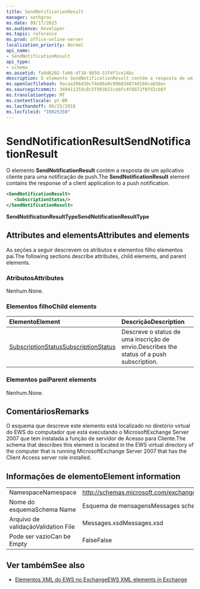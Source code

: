 ```yaml
---
title: SendNotificationResult
manager: sethgros
ms.date: 09/17/2015
ms.audience: Developer
ms.topic: reference
ms.prod: office-online-server
localization_priority: Normal
api_name:
- SendNotificationResult
api_type:
- schema
ms.assetid: fa9d6202-fa66-4f10-9858-53f4f1ce14bc
description: O elemento SendNotificationResult contém a resposta de um aplicativo cliente para uma notificação de push.
ms.openlocfilehash: 9acaa396430cf4e06a9c996834874d19dcab50ac
ms.sourcegitcommit: 34041125dc8c5f993b21cebfc4f8b72f0fd2cb6f
ms.translationtype: MT
ms.contentlocale: pt-BR
ms.lasthandoff: 06/25/2018
ms.locfileid: "19825350"
---
```

# <a name="sendnotificationresult"></a><span data-ttu-id="780a9-103">SendNotificationResult</span><span class="sxs-lookup"><span data-stu-id="780a9-103">SendNotificationResult</span></span>

<span data-ttu-id="780a9-104">O elemento **SendNotificationResult** contém a resposta de um aplicativo cliente para uma notificação de push.</span><span class="sxs-lookup"><span data-stu-id="780a9-104">The **SendNotificationResult** element contains the response of a client application to a push notification.</span></span> 
  
```xml
<SendNotificationResult>
   <SubscriptionStatus/>
</SendNotificationResult>
```

 <span data-ttu-id="780a9-105">**SendNotificationResultType**</span><span class="sxs-lookup"><span data-stu-id="780a9-105">**SendNotificationResultType**</span></span>
## <a name="attributes-and-elements"></a><span data-ttu-id="780a9-106">Attributes and elements</span><span class="sxs-lookup"><span data-stu-id="780a9-106">Attributes and elements</span></span>

<span data-ttu-id="780a9-107">As seções a seguir descrevem os atributos e elementos filho elementos pai.</span><span class="sxs-lookup"><span data-stu-id="780a9-107">The following sections describe attributes, child elements, and parent elements.</span></span>
  
### <a name="attributes"></a><span data-ttu-id="780a9-108">Atributos</span><span class="sxs-lookup"><span data-stu-id="780a9-108">Attributes</span></span>

<span data-ttu-id="780a9-109">Nenhum.</span><span class="sxs-lookup"><span data-stu-id="780a9-109">None.</span></span>
  
### <a name="child-elements"></a><span data-ttu-id="780a9-110">Elementos filho</span><span class="sxs-lookup"><span data-stu-id="780a9-110">Child elements</span></span>

|<span data-ttu-id="780a9-111">**Elemento**</span><span class="sxs-lookup"><span data-stu-id="780a9-111">**Element**</span></span>|<span data-ttu-id="780a9-112">**Descrição**</span><span class="sxs-lookup"><span data-stu-id="780a9-112">**Description**</span></span>|
|:-----|:-----|
|[<span data-ttu-id="780a9-113">SubscriptionStatus</span><span class="sxs-lookup"><span data-stu-id="780a9-113">SubscriptionStatus</span></span>](subscriptionstatus.md) <br/> |<span data-ttu-id="780a9-114">Descreve o status de uma inscrição de envio.</span><span class="sxs-lookup"><span data-stu-id="780a9-114">Describes the status of a push subscription.</span></span>  <br/> |
   
### <a name="parent-elements"></a><span data-ttu-id="780a9-115">Elementos pai</span><span class="sxs-lookup"><span data-stu-id="780a9-115">Parent elements</span></span>

<span data-ttu-id="780a9-116">Nenhum.</span><span class="sxs-lookup"><span data-stu-id="780a9-116">None.</span></span>
  
## <a name="remarks"></a><span data-ttu-id="780a9-117">Comentários</span><span class="sxs-lookup"><span data-stu-id="780a9-117">Remarks</span></span>

<span data-ttu-id="780a9-118">O esquema que descreve este elemento está localizado no diretório virtual do EWS do computador que está executando o MicrosoftExchange Server 2007 que tem instalada a função de servidor de Acesso para Cliente.</span><span class="sxs-lookup"><span data-stu-id="780a9-118">The schema that describes this element is located in the EWS virtual directory of the computer that is running MicrosoftExchange Server 2007 that has the Client Access server role installed.</span></span>
  
## <a name="element-information"></a><span data-ttu-id="780a9-119">Informações de elemento</span><span class="sxs-lookup"><span data-stu-id="780a9-119">Element information</span></span>

|||
|:-----|:-----|
|<span data-ttu-id="780a9-120">Namespace</span><span class="sxs-lookup"><span data-stu-id="780a9-120">Namespace</span></span>  <br/> |http://schemas.microsoft.com/exchange/services/2006/messages  <br/> |
|<span data-ttu-id="780a9-121">Nome do esquema</span><span class="sxs-lookup"><span data-stu-id="780a9-121">Schema Name</span></span>  <br/> |<span data-ttu-id="780a9-122">Esquema de mensagens</span><span class="sxs-lookup"><span data-stu-id="780a9-122">Messages schema</span></span>  <br/> |
|<span data-ttu-id="780a9-123">Arquivo de validação</span><span class="sxs-lookup"><span data-stu-id="780a9-123">Validation File</span></span>  <br/> |<span data-ttu-id="780a9-124">Messages.xsd</span><span class="sxs-lookup"><span data-stu-id="780a9-124">Messages.xsd</span></span>  <br/> |
|<span data-ttu-id="780a9-125">Pode ser vazio</span><span class="sxs-lookup"><span data-stu-id="780a9-125">Can be Empty</span></span>  <br/> |<span data-ttu-id="780a9-126">False</span><span class="sxs-lookup"><span data-stu-id="780a9-126">False</span></span>  <br/> |
   
## <a name="see-also"></a><span data-ttu-id="780a9-127">Ver também</span><span class="sxs-lookup"><span data-stu-id="780a9-127">See also</span></span>



- [<span data-ttu-id="780a9-128">Elementos XML do EWS no Exchange</span><span class="sxs-lookup"><span data-stu-id="780a9-128">EWS XML elements in Exchange</span></span>](ews-xml-elements-in-exchange.md)

